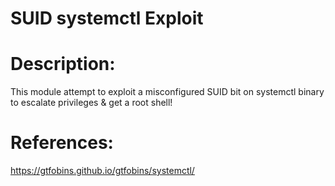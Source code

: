 # SUID systemctl Exploit

# Description:
  This module attempt to exploit a misconfigured SUID bit on systemctl binary to escalate privileges 
  & get a root shell!

# References:
  https://gtfobins.github.io/gtfobins/systemctl/
  
